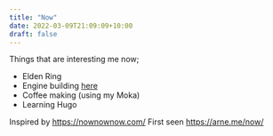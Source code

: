 ```yaml
---
title: "Now"
date: 2022-03-09T21:09:09+10:00
draft: false
---
```


Things that are interesting me now;

+ Elden Ring
+ Engine building [here](../my-holden-hz-wagon#holden-202-red-engine-rebuild)
+ Coffee making (using my Moka)
+ Learning Hugo

Inspired by https://nownownow.com/
First seen https://arne.me/now/ 
